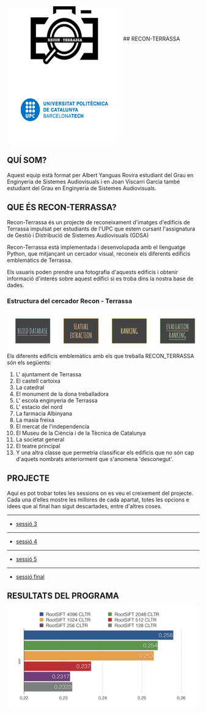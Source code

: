  <IMG SRC="https://github.com/gdsa-upc/Recon-Terrassa/blob/gh-pages/images/logo_amb_black.png" WIDTH=300 HEIGHT=180 ALT="180" ALIGN=middle>
 ## RECON-TERRASSA 
 <IMG SRC="https://github.com/gdsa-upc/Recon-Terrassa/blob/gh-pages/images/logo-vector-universitat-politecnica-catalunya.jpg" WIDTH=300 HEIGHT=180 ALT="180" ALIGN=middle> 

## QUÍ SOM?
Aquest equip està format per Albert Yanguas Rovira estudiant del Grau en Enginyeria de Sistemes Audiovisuals i en Joan Viscarri Garcia també estudiant del Grau en Enginyeria de Sistemes Audiovisuals.

## QUE ÉS RECON-TERRASSA?
Recon-Terrassa és un projecte de reconeixament d'imatges d'edificis de Terrassa impulsat per estudiants de l'UPC que estem cursant l'assignatura de Gestió i Distribució de Sistemes Audiovisuals (GDSA)

Recon-Terrassa està implementada i desenvolupada amb el llenguatge Python, que mitjançant un cercador visual, reconeix els diferents edificis emblemàtics de Terrassa.

Els usuaris poden prendre una fotografia d'aquests edificis i obtenir informació d'interés sobre aquest edifici si es troba dins la nostra base de dades.

### Estructura del cercador Recon - Terrassa

![](https://github.com/gdsa-upc/Recon-Terrassa/blob/gh-pages/images/Sin%20ti%CC%81tulo.png)
Els diferents edificis emblemàtics amb els que treballa RECON_TERRASSA són els següents:

1. L' ajuntament de Terrassa
2. El castell cartoixa
3. La catedral
4. El monument de la dona treballadora
5. L' escola enginyeria de Terrassa
6. L' estacio del nord
7. La farmacia Albinyana
8. La masia freixa
9. El mercat de l'independencia
10. El Museu de la Ciència i de la Tècnica de Catalunya
11. La societat general
12. El teatre principal
13. Y una altra classe que permetria classificar els edificis que no són cap d'aquets nombrats anteriorment que s'anomena 'desconegut'.


## PROJECTE
Aquí es pot trobar totes les sessions on es veu el creixement del projecte. Cada una d’elles mostre les millores de cada apartat, totes les opcions e idees que al final han sigut descartades, entre d'altres coses.

***
 * [sessió 3](https://drive.google.com/open?id=11uWnGIjkV_9HioFSJXLtzIOxrkhAtXRY-F7HcmnFwTE)

***
 * [sessió 4](https://drive.google.com/open?id=16YerQ_28_6LCavgTKSptG-d9YENj5Bh6H982EW8Fx_E)

***
 * [sessió 5](https://drive.google.com/open?id=16YerQ_28_6LCavgTKSptG-d9YENj5Bh6H982EW8Fx_E)

***
 * [sessió final](https://drive.google.com/open?id=16YerQ_28_6LCavgTKSptG-d9YENj5Bh6H982EW8Fx_E)



## RESULTATS DEL PROGRAMA

![](https://github.com/gdsa-upc/Recon-Terrassa/blob/gh-pages/images/map.png)
